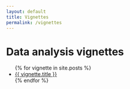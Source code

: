 ```yaml
---
layout: default
title: Vignettes
permalink: /vignettes
---
```


# Data analysis vignettes


<ul>
  {% for vignette in site.posts %}
  <li><a href="{{ vignette.url }}" class="vignette-preview">{{ vignette.title }}</a></li>
  {% endfor %}
</ul>